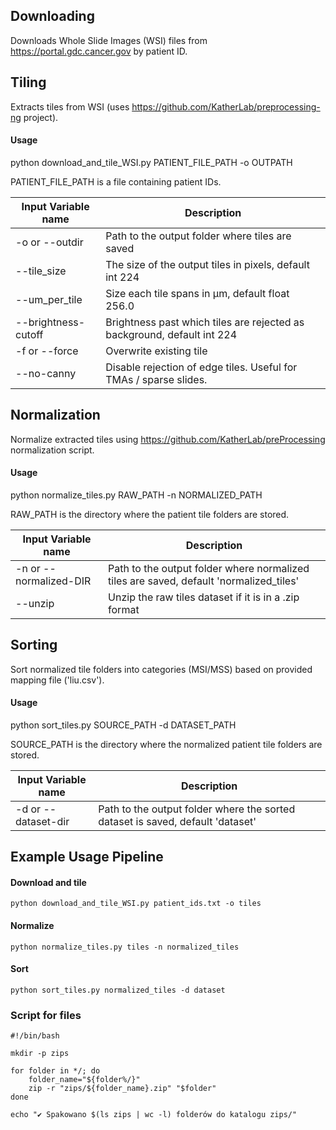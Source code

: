 ## Downloading
Downloads Whole Slide Images (WSI) files from https://portal.gdc.cancer.gov by patient ID.

## Tiling
Extracts tiles from WSI (uses https://github.com/KatherLab/preprocessing-ng project).

#### Usage
python download_and_tile_WSI.py PATIENT_FILE_PATH -o OUTPATH <flags>

PATIENT_FILE_PATH is a file containing patient IDs.
    
Input Variable name | Description
--- | --- 
-o or --outdir | Path to the output folder where tiles are saved
--tile_size | The size of the output tiles in pixels, default int 224
--um_per_tile| Size each tile spans in µm, default float 256.0
--brightness-cutoff | Brightness past which tiles are rejected as background, default int 224
-f or --force | Overwrite existing tile
--no-canny | Disable rejection of edge tiles. Useful for TMAs / sparse slides.


## Normalization
Normalize extracted tiles using https://github.com/KatherLab/preProcessing normalization script.

#### Usage
python normalize_tiles.py RAW_PATH -n NORMALIZED_PATH

RAW_PATH is the directory where the patient tile folders are stored.

Input Variable name | Description
--- | --- 
-n or --normalized-DIR | Path to the output folder where normalized tiles are saved, default 'normalized_tiles'
--unzip | Unzip the raw tiles dataset if it is in a .zip format


## Sorting
Sort normalized tile folders into categories (MSI/MSS) based on provided mapping file ('liu.csv').

#### Usage
python sort_tiles.py SOURCE_PATH -d DATASET_PATH

SOURCE_PATH is the directory where the normalized patient tile folders are stored.

Input Variable name | Description
--- | --- 
-d or --dataset-dir | Path to the output folder where the sorted dataset is saved, default 'dataset'


## Example Usage Pipeline

#### Download and tile

    python download_and_tile_WSI.py patient_ids.txt -o tiles

#### Normalize

    python normalize_tiles.py tiles -n normalized_tiles

#### Sort

    python sort_tiles.py normalized_tiles -d dataset

### Script for files

```
#!/bin/bash

mkdir -p zips

for folder in */; do
    folder_name="${folder%/}" 
    zip -r "zips/${folder_name}.zip" "$folder"
done

echo "✔️ Spakowano $(ls zips | wc -l) folderów do katalogu zips/"
